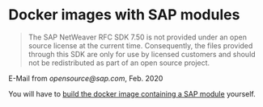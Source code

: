 # Docker images with SAP modules

> The SAP NetWeaver RFC SDK 7.50 is not provided under an open source
> license at the current time. Consequently, the files provided through this SDK
> are only for use by licensed customers and should not be redistributed as part
> of an open source project.

E-Mail from _opensource@sap.com_, Feb. 2020

You will have to [build the docker image containing a SAP module][docker]
yourself.

[docker]: https://github.com/php-sap/docker-kralik "PHP 7 docker image for Gregor Kraliks SAPNWRFC module"
